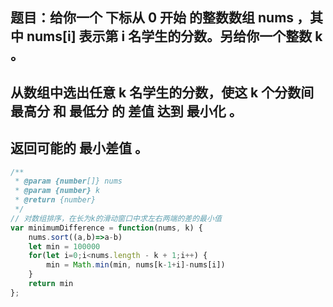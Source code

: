 ## 题目：给你一个 下标从 0 开始 的整数数组 nums ，其中 nums[i] 表示第 i 名学生的分数。另给你一个整数 k 。

## 从数组中选出任意 k 名学生的分数，使这 k 个分数间 最高分 和 最低分 的 差值 达到 最小化 。

## 返回可能的 最小差值 。

```js
/**
 * @param {number[]} nums
 * @param {number} k
 * @return {number}
 */
// 对数组排序，在长为k的滑动窗口中求左右两端的差的最小值
var minimumDifference = function(nums, k) {
    nums.sort((a,b)=>a-b)
    let min = 100000
    for(let i=0;i<nums.length - k + 1;i++) {
        min = Math.min(min, nums[k-1+i]-nums[i])
    }
    return min
};
```